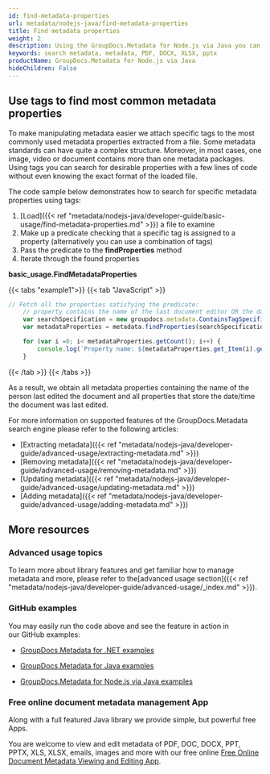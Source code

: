 ```yaml
---
id: find-metadata-properties
url: metadata/nodejs-java/find-metadata-properties
title: Find metadata properties
weight: 2
description: Using the GroupDocs.Metadata for Node.js via Java you can easily search metadata and extract desired metadata properties from PDF, DOCX, PPTX, XLSX, images, audio, video and many other files of different types in your Java solution.
keywords: search metadata, metadata, PDF, DOCX, XLSX, pptx
productName: GroupDocs.Metadata for Node.js via Java
hideChildren: False
---
```

## Use tags to find most common metadata properties

To make manipulating metadata easier we attach specific tags to the most commonly used metadata properties extracted from a file. Some metadata standards can have quite a complex structure. Moreover, in most cases, one image, video or document contains more than one metadata packages. Using tags you can search for desirable properties with a few lines of code without even knowing the exact format of the loaded file.

The code sample below demonstrates how to search for specific metadata properties using tags:

1.  [Load]({{< ref "metadata/nodejs-java/developer-guide/basic-usage/find-metadata-properties.md" >}}) a file to examine
2.  Make up a predicate checking that a specific tag is assigned to a property (alternatively you can use a combination of tags)
3.  Pass the predicate to the **findProperties** method
4.  Iterate through the found properties

**basic\_usage.FindMetadataProperties**

{{< tabs "example1">}}
{{< tab "JavaScript" >}}
```js
// Fetch all the properties satisfying the predicate:
    // property contains the name of the last document editor OR the date/time the document was last modified
    var searchSpecification = new groupdocs.metadata.ContainsTagSpecification(groupdocs.metadata.Tags.getPerson().getEditor()).or(new groupdocs.metadata.ContainsTagSpecification(groupdocs.metadata.Tags.getTime().getModified()));
    var metadataProperties = metadata.findProperties(searchSpecification);

    for (var i =0; i< metadataProperties.getCount(); i++) {
        console.log(`Property name: ${metadataProperties.get_Item(i).getName()}, Property value: ${metadataProperties.get_Item(i).getValue()}`);
    }
```
{{< /tab >}}
{{< /tabs >}}

As a result, we obtain all metadata properties containing the name of the person last edited the document and all properties that store the date/time the document was last edited.

For more information on supported features of the GroupDocs.Metadata search engine please refer to the following articles:

*   [Extracting metadata]({{< ref "metadata/nodejs-java/developer-guide/advanced-usage/extracting-metadata.md" >}})
*   [Removing metadata]({{< ref "metadata/nodejs-java/developer-guide/advanced-usage/removing-metadata.md" >}})
*   [Updating metadata]({{< ref "metadata/nodejs-java/developer-guide/advanced-usage/updating-metadata.md" >}})
*   [Adding metadata]({{< ref "metadata/nodejs-java/developer-guide/advanced-usage/adding-metadata.md" >}})

## More resources

### Advanced usage topics

To learn more about library features and get familiar how to manage metadata and more, please refer to the[advanced usage section]({{< ref "metadata/nodejs-java/developer-guide/advanced-usage/_index.md" >}}).

### GitHub examples

You may easily run the code above and see the feature in action in our GitHub examples:

*   [GroupDocs.Metadata for .NET examples](https://github.com/groupdocs-metadata/GroupDocs.Metadata-for-.NET)
    
*   [GroupDocs.Metadata for Java examples](https://github.com/groupdocs-metadata/GroupDocs.Metadata-for-Java)

*   [GroupDocs.Metadata for Node.js via Java examples](https://github.com/groupdocs-metadata/GroupDocs.Metadata-for-Node.js-via-Java)
    

### Free online document metadata management App

Along with a full featured Java library we provide simple, but powerful free Apps.

You are welcome to view and edit metadata of PDF, DOC, DOCX, PPT, PPTX, XLS, XLSX, emails, images and more with our free online [Free Online Document Metadata Viewing and Editing App](https://products.groupdocs.app/metadata).
